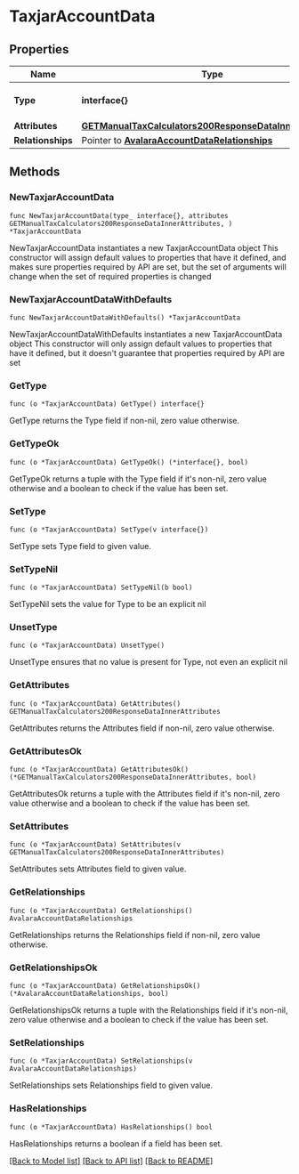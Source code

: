# TaxjarAccountData

## Properties

Name | Type | Description | Notes
------------ | ------------- | ------------- | -------------
**Type** | **interface{}** | The resource&#39;s type | 
**Attributes** | [**GETManualTaxCalculators200ResponseDataInnerAttributes**](GETManualTaxCalculators200ResponseDataInnerAttributes.md) |  | 
**Relationships** | Pointer to [**AvalaraAccountDataRelationships**](AvalaraAccountDataRelationships.md) |  | [optional] 

## Methods

### NewTaxjarAccountData

`func NewTaxjarAccountData(type_ interface{}, attributes GETManualTaxCalculators200ResponseDataInnerAttributes, ) *TaxjarAccountData`

NewTaxjarAccountData instantiates a new TaxjarAccountData object
This constructor will assign default values to properties that have it defined,
and makes sure properties required by API are set, but the set of arguments
will change when the set of required properties is changed

### NewTaxjarAccountDataWithDefaults

`func NewTaxjarAccountDataWithDefaults() *TaxjarAccountData`

NewTaxjarAccountDataWithDefaults instantiates a new TaxjarAccountData object
This constructor will only assign default values to properties that have it defined,
but it doesn't guarantee that properties required by API are set

### GetType

`func (o *TaxjarAccountData) GetType() interface{}`

GetType returns the Type field if non-nil, zero value otherwise.

### GetTypeOk

`func (o *TaxjarAccountData) GetTypeOk() (*interface{}, bool)`

GetTypeOk returns a tuple with the Type field if it's non-nil, zero value otherwise
and a boolean to check if the value has been set.

### SetType

`func (o *TaxjarAccountData) SetType(v interface{})`

SetType sets Type field to given value.


### SetTypeNil

`func (o *TaxjarAccountData) SetTypeNil(b bool)`

 SetTypeNil sets the value for Type to be an explicit nil

### UnsetType
`func (o *TaxjarAccountData) UnsetType()`

UnsetType ensures that no value is present for Type, not even an explicit nil
### GetAttributes

`func (o *TaxjarAccountData) GetAttributes() GETManualTaxCalculators200ResponseDataInnerAttributes`

GetAttributes returns the Attributes field if non-nil, zero value otherwise.

### GetAttributesOk

`func (o *TaxjarAccountData) GetAttributesOk() (*GETManualTaxCalculators200ResponseDataInnerAttributes, bool)`

GetAttributesOk returns a tuple with the Attributes field if it's non-nil, zero value otherwise
and a boolean to check if the value has been set.

### SetAttributes

`func (o *TaxjarAccountData) SetAttributes(v GETManualTaxCalculators200ResponseDataInnerAttributes)`

SetAttributes sets Attributes field to given value.


### GetRelationships

`func (o *TaxjarAccountData) GetRelationships() AvalaraAccountDataRelationships`

GetRelationships returns the Relationships field if non-nil, zero value otherwise.

### GetRelationshipsOk

`func (o *TaxjarAccountData) GetRelationshipsOk() (*AvalaraAccountDataRelationships, bool)`

GetRelationshipsOk returns a tuple with the Relationships field if it's non-nil, zero value otherwise
and a boolean to check if the value has been set.

### SetRelationships

`func (o *TaxjarAccountData) SetRelationships(v AvalaraAccountDataRelationships)`

SetRelationships sets Relationships field to given value.

### HasRelationships

`func (o *TaxjarAccountData) HasRelationships() bool`

HasRelationships returns a boolean if a field has been set.


[[Back to Model list]](../README.md#documentation-for-models) [[Back to API list]](../README.md#documentation-for-api-endpoints) [[Back to README]](../README.md)


